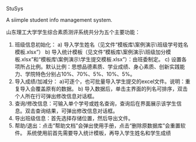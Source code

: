 StuSys

A siimple student info management system.

山东理工大学学生综合素质测评系统共分为五个主要功能：
1. 班级信息初始化：
a) 导入学生姓名（见文件“模板库\案例演示\班级学号姓名模板.xlsx”）
b) 导入统计模板（见文件“模板库\案例演示\班级加分模板.xlsx”和“模板库\案例演示\学生提交模板.xlsx”）：由班委制定。
c) 设置各项所占比例。默认比例：思想品德素质、学业成绩、身心素质、创新实践能力、学院特色分别占10%、70%、5%、10%、5%。
2. 导入成绩/加减分：
a)可逐个，也可批量导入学生提交的excel文件。说明：重复导入会覆盖原有的数据。
b) 导入数据后，单击主界面的列名可排序，双击个人所在行可弹出修改信息对话框。
3. 查询/修改信息：可输入单个学号或姓名查询，查询后在界面展示该学生信息。双击查询结果，可弹出修改信息对话框。
4. 导出班级信息：首先选择存储位置，然后导出文件。
5. 帮助/退出：点击“帮助文档”会弹出使用手册，点击“删除原数据库”会重置软件。
系统使用前首先需要导入统计模板，再导入学生姓名和学生成绩
